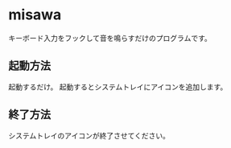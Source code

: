 # misawa

キーボード入力をフックして音を鳴らすだけのプログラムです。

## 起動方法

起動するだけ。
起動するとシステムトレイにアイコンを追加します。

## 終了方法

システムトレイのアイコンが終了させてください。
